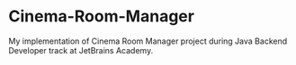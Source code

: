 # Cinema-Room-Manager
My implementation of Cinema Room Manager project during Java Backend Developer track at JetBrains Academy.
